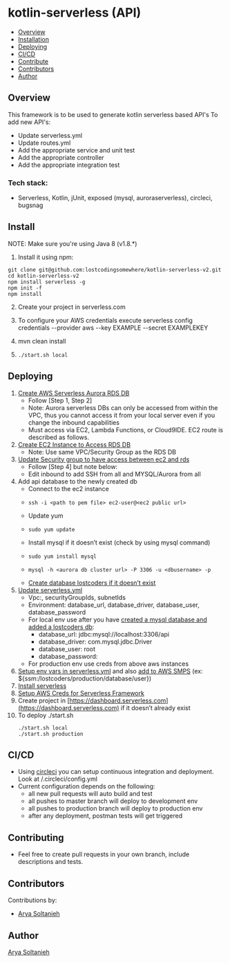 # kotlin-serverless (API)

 * [Overview](#Overview)
 * [Installation](#Install)
 * [Deploying](#Deploying)
 * [CI/CD](#CI/CD)
 * [Contribute](#Contributing)
 * [Contributors](#Contributors)
 * [Author](#Author)

## Overview

This framework is to be used to generate kotlin serverless based API's
To add new API's:
- Update serverless.yml
- Update routes.yml
- Add the appropriate service and unit test
- Add the appropriate controller
- Add the appropriate integration test


### Tech stack:
- Serverless, Kotlin, jUnit, exposed (mysql, auroraserverless), circleci, bugsnag

## Install

NOTE: Make sure you're using Java 8 (v1.8.*)

1. Install it using npm:
  ```shell
  git clone git@github.com:lostcodingsomewhere/kotlin-serverless-v2.git
  cd kotlin-serverless-v2
  npm install serverless -g
  npm init -f
  npm install
  ```
  
2. Create your project in serverless.com

3. To configure your AWS credentials execute serverless config credentials --provider aws --key EXAMPLE --secret EXAMPLEKEY

4. mvn clean install

5. ```shell
   ./start.sh local
   ```
   
## Deploying
1. [Create AWS Serverless Aurora RDS DB](https://aws.amazon.com/getting-started/tutorials/configure-connect-serverless-mysql-database-aurora/)
    - Follow [Step 1, Step 2]
    - Note: Aurora serverless DBs can only be accessed from within the VPC, thus you cannot access it from your local server even if you change the inbound capabilities
    - Must access via EC2, Lambda Functions, or Cloud9IDE. EC2 route is described as follows.
2. [Create EC2 Instance to Access RDS DB](https://docs.aws.amazon.com/efs/latest/ug/gs-step-one-create-ec2-resources.html)
    - Note: Use same VPC/Security Group as the RDS DB
3. [Update Security group to have access between ec2 and rds](https://aws.amazon.com/getting-started/tutorials/configure-connect-serverless-mysql-database-aurora/)
    - Follow [Step 4] but note below:
    - Edit inbound to add SSH from all and MYSQL/Aurora from all
4. Add api database to the newly created db
    - Connect to the ec2 instance
    - ```shell 
      ssh -i <path to pem file> ec2-user@<ec2 public url>
      ```
    - Update yum
    - ```shell
      sudo yum update
      ```
    - Install mysql if it doesn’t exist (check by using mysql command)
    - ```shell
      sudo yum install mysql
      ```
    - ```shell
      mysql -h <aurora db cluster url> -P 3306 -u <dbusername> -p
      ```
    - [Create database lostcoders if it doesn’t exist](https://dev.mysql.com/doc/mysql-getting-started/en/)
5. [Update serverless.yml](https://serverless.com/framework/docs/providers/aws/guide/serverless.yml/)
    - Vpc:, securityGroupIds, subnetIds
    - Environment: database_url, database_driver, database_user, database_password
    - For local env use after you have [created a mysql database and added a lostcoders db](https://dev.mysql.com/doc/mysql-getting-started/en/):
        - database_url: jdbc:mysql://localhost:3306/api
        - database_driver: com.mysql.jdbc.Driver
        - database_user: root
        - database_password: <whatever password you set>
    - For production env use creds from above aws instances
6. [Setup env vars in serverless.yml](https://serverless.com/framework/docs/providers/aws/guide/variables/#referencing-environment-variables) and also [add to AWS SMPS](https://docs.aws.amazon.com/systems-manager/latest/userguide/systems-manager-paramstore.html) (ex: ${ssm:/lostcoders/production/database/user})
7. [Install serverless](https://serverless.com/framework/docs/providers/aws/guide/installation/)
8. [Setup AWS Creds for Serverless Framework](https://serverless.com/framework/docs/providers/aws/guide/credentials/)
9. Create project in [https://dashboard.serverless.com](https://dashboard.serverless.com) if it doesn’t already exist
10. To deploy ./start.sh <env>
    ```shell 
    ./start.sh local
    ./start.sh production
    ```
## CI/CD
- Using [circleci](https://circleci.com/docs/2.0/first-steps/#section=getting-started) you can setup continuous integration and deployment. Look at /.circleci/config.yml
- Current configuration depends on the following:
    - all new pull requests will auto build and test
    - all pushes to master branch will deploy to development env
    - all pushes to production branch will deploy to production env
    - after any deployment, postman tests will get triggered
   
## Contributing
- Feel free to create pull requests in your own branch, include descriptions and tests.

## Contributors
Contributions by:
- [Arya Soltanieh](https://github.com/lostcodingsomewhere)

## Author
[Arya Soltanieh](https://github.com/lostcodingsomewhere)
